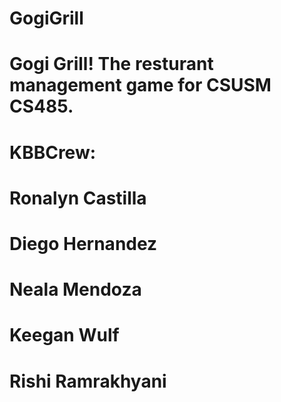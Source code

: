 # GogiGrill
#
#
#
# Gogi Grill! The resturant management game for CSUSM CS485.
# KBBCrew:
# Ronalyn Castilla 
# Diego Hernandez
# Neala Mendoza
# Keegan Wulf
# Rishi Ramrakhyani
